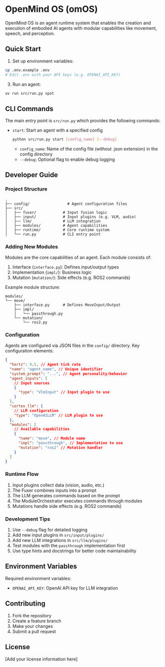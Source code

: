 # OpenMind OS (omOS)

OpenMind OS is an agent runtime system that enables the creation and execution of embodied AI agents with modular capabilities like movement, speech, and perception.

## Quick Start

1. Set up environment variables:

```bash
cp .env.example .env
# Edit .env with your API keys (e.g. OPENAI_API_KEY)
```

3. Run an agent:

```bash
uv run src/run.py spot
```

## CLI Commands

The main entry point is `src/run.py` which provides the following commands:

- `start`: Start an agent with a specified config
  ```bash
  python src/run.py start [config_name] [--debug]
  ```
  - `config_name`: Name of the config file (without .json extension) in the config directory
  - `--debug`: Optional flag to enable debug logging

## Developer Guide

### Project Structure

```
.
├── config/                 # Agent configuration files
├── src/
│   ├── fuser/            # Input fusion logic
│   ├── input/            # Input plugins (e.g. VLM, audio)
│   ├── llm/              # LLM integration
│   ├── modules/          # Agent capabilities
│   ├── runtime/          # Core runtime system
│   └── run.py            # CLI entry point
```

### Adding New Modules

Modules are the core capabilities of an agent. Each module consists of:

1. Interface (`interface.py`): Defines input/output types
2. Implementation (`impl/`): Business logic
3. Mutation (`mutation/`): Side effects (e.g. ROS2 commands)

Example module structure:

```
modules/
└── move/
    ├── interface.py      # Defines MoveInput/Output
    ├── impl/
    │   └── passthrough.py
    └── mutation/
        └── ros2.py
```

### Configuration

Agents are configured via JSON files in the `config/` directory. Key configuration elements:

```json
{
  "hertz": 0.5, // Agent tick rate
  "name": "agent_name", // Unique identifier
  "system_prompt": "...", // Agent personality/behavior
  "agent_inputs": [
    // Input sources
    {
      "type": "VlmInput" // Input plugin to use
    }
  ],
  "cortex_llm": {
    // LLM configuration
    "type": "OpenAILLM" // LLM plugin to use
  },
  "modules": [
    // Available capabilities
    {
      "name": "move", // Module name
      "impl": "passthrough", // Implementation to use
      "mutation": "ros2" // Mutation handler
    }
  ]
}
```

### Runtime Flow

1. Input plugins collect data (vision, audio, etc.)
2. The Fuser combines inputs into a prompt
3. The LLM generates commands based on the prompt
4. The ModuleOrchestrator executes commands through modules
5. Mutations handle side effects (e.g. ROS2 commands)

### Development Tips

1. Use `--debug` flag for detailed logging
2. Add new input plugins in `src/input/plugins/`
3. Add new LLM integrations in `src/llm/plugins/`
4. Test modules with the `passthrough` implementation first
5. Use type hints and docstrings for better code maintainability

## Environment Variables

Required environment variables:

- `OPENAI_API_KEY`: OpenAI API key for LLM integration

## Contributing

1. Fork the repository
2. Create a feature branch
3. Make your changes
4. Submit a pull request

## License

[Add your license information here]
